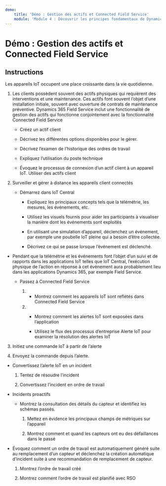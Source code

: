 ```yaml
---
demo:
    title: 'Démo : Gestion des actifs et Connected Field Service'
    module: 'Module 4 : Découvrir les principes fondamentaux de Dynamics 365 Customer Service'
---
```


# Démo : Gestion des actifs et Connected Field Service

## Instructions

Les appareils IoT occupent une place croissante dans la vie quotidienne. 

1. Les clients possèdent souvent des actifs physiques qui requièrent des interventions et une maintenance. Ces actifs font souvent l’objet d’une installation initiale, souvent avec ouverture de contrats de maintenance préventive. Dynamics 365 Field Service inclut une fonctionnalité de gestion des actifs qui fonctionne conjointement avec la fonctionnalité Connected Field Service 

	- Créez un actif client

	- Décrivez les différentes options disponibles pour le gérer. 

	- Décrivez l’examen de l’historique des ordres de travail

	- Expliquez l’utilisation du poste technique 

	- Évoquez le processus de connexion d’un actif client à un appareil IoT. Utiliser des actifs client

 

2. Surveiller et gérer à distance les appareils client connectés

	- Démarrez dans IoT Central

		- Expliquez les principaux concepts tels que la télémétrie, les mesures, les événements, etc. 

		- Utilisez les visuels fournis pour aider les participants à visualiser la manière dont les événements sont exploités 

		- En utilisant une simulation d’appareil, déclenchez un événement, par exemple une poubelle IoT pleine qui a besoin d’être collectée. 

		- Décrivez ce qui se passe lorsque l’événement est déclenché. 

- Pendant que la télémétrie et les événements font l’objet d’un suivi et de rapports dans les applications IoT telles que IoT Central, l’exécution physique de l’action en réponse à cet événement aura probablement lieu dans les applications Dynamics 365, par exemple Field Service. 

	- Passez à Connected Field Service

		1. - Montrez comment les appareils IoT sont reflétés dans Connected Field Service

		2. - Montrez comment les alertes IoT sont exposées dans l’application

			- Utilisez le flux des processus d’entreprise Alerte IoT pour examiner la résolution des alertes IoT

3. Initiez une commande IoT à partir de l’alerte

4. Envoyez la commande depuis l’alerte. 

- Convertissez l’alerte IoT en un incident

	1. Tentez de résoudre l’incident

	2. Convertissez l’incident en ordre de travail

- Incidents proactifs

	- Montrez la consultation des détails du capteur et identifiez les schémas passés. 

		1. Mettez en évidence les principaux champs de métriques sur l’appareil

		2. Montrez comment et quand les capteurs ont eu des défaillances dans le passé 

- Évoquez comment un ordre de travail est automatiquement généré suite au remplacement d’un capteur et déclenchez la création automatique d’incident suite à une recommandation de remplacement de capteur. 

	1. Montrez l’ordre de travail créé 

	2. Montrez comment l’ordre de travail est planifié avec RSO
